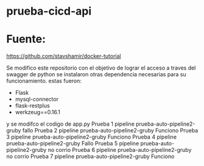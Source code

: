 # prueba-cicd-api

# Fuente:
https://github.com/stavshamir/docker-tutorial

Se modifico este repositorio con el objetivo de lograr el acceso a traves del swagger de python
se instalaron otras dependencia necesarias para su funcionamiento.
estas fueron:
- Flask
- mysql-connector
- flask-restplus
- werkzeug==0.16.1

y se modifco el codigo de app.py
Prueba 1 pipeline prueba-auto-pipeline2-gruby fallo
Prueba 2 pipeline prueba-auto-pipeline2-gruby Funciono
Prueba 3 pipeline prueba-auto-pipeline2-gruby Funciono
Prueba 4 pipeline prueba-auto-pipeline2-gruby Fallo
Prueba 5 pipeline prueba-auto-pipeline2-gruby no corrio
Prueba 6 pipeline prueba-auto-pipeline2-gruby no corrio
Prueba 7 pipeline prueba-auto-pipeline2-gruby Funciono


